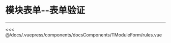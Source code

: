 # 模块表单--表单验证

---

<common-code-format isShowModule>
  <docsComponents-TModuleForm-rules slot="source"></docsComponents-TModuleForm-rules>
 <<< @/docs/.vuepress/components/docsComponents/TModuleForm/rules.vue
</common-code-format>
